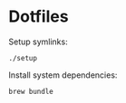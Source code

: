 # Dotfiles

Setup symlinks:

```shell
./setup
```

Install system dependencies:

```shell
brew bundle
```

